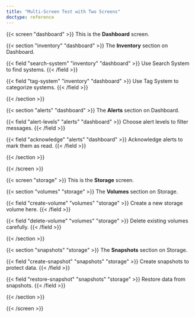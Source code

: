 ```yaml
---
title: "Multi-Screen Test with Two Screens"
doctype: reference
---
```


{{< screen "dashboard" >}}
This is the **Dashboard** screen.

{{< section "inventory" "dashboard" >}}
The **Inventory** section on Dashboard.

{{< field "search-system" "inventory" "dashboard" >}}
Use Search System to find systems.
{{< /field >}}

{{< field "tag-system" "inventory" "dashboard" >}}
Use Tag System to categorize systems.
{{< /field >}}

{{< /section >}}

{{< section "alerts" "dashboard" >}}
The **Alerts** section on Dashboard.

{{< field "alert-levels" "alerts" "dashboard" >}}
Choose alert levels to filter messages.
{{< /field >}}

{{< field "acknowledge" "alerts" "dashboard" >}}
Acknowledge alerts to mark them as read.
{{< /field >}}

{{< /section >}}

{{< /screen >}}

{{< screen "storage" >}}
This is the **Storage** screen.

{{< section "volumes" "storage" >}}
The **Volumes** section on Storage.

{{< field "create-volume" "volumes" "storage" >}}
Create a new storage volume here.
{{< /field >}}

{{< field "delete-volume" "volumes" "storage" >}}
Delete existing volumes carefully.
{{< /field >}}

{{< /section >}}

{{< section "snapshots" "storage" >}}
The **Snapshots** section on Storage.

{{< field "create-snapshot" "snapshots" "storage" >}}
Create snapshots to protect data.
{{< /field >}}

{{< field "restore-snapshot" "snapshots" "storage" >}}
Restore data from snapshots.
{{< /field >}}

{{< /section >}}

{{< /screen >}}
